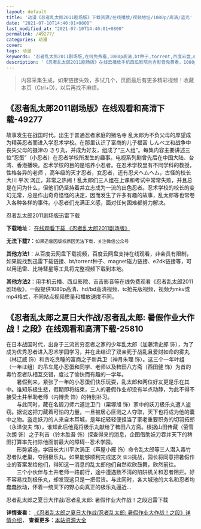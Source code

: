 ```yaml
---
layout: default
title: '动漫《忍者乱太郎2011剧场版》下载资源/在线播放/视频地址/1080p/高清/蓝光'
date: "2021-07-10T14:40:01+0800"
last_modified_at: "2021-07-10T14:40:01+0800"
permalink: /49277/
categories: 动漫
cover:
tags: 动漫
keywords: '忍者乱太郎2011剧场版,在线免费看,1080p高清,bt种子,torrent,百度云盘,magnet,磁力链,迅雷下载资源'
description: '《忍者乱太郎2011剧场版》在线云播放手机西瓜影院吉吉影音免费看，1080p高清bd/hd未删减完整版和tc抢先枪版，mkv/mp4格式，附带bt/torrent种子、magnet/磁力链、百度云盘、网盘资源迅雷下载链接'
---
```


>内容采集生成，如果链接失效，多试几个，页面最后有更多精彩视频！收藏本页（Ctrl+D)，以后再找不麻烦。


## 《忍者乱太郎2011剧场版》在线观看和高清下载-49277

故事发生在战国时代。出生于普通忍者家庭的猪名寺 乱太郎为不负父母的厚望成为精英忍者而进入学忍术学校。在那里认识了富商的儿子福富 しんべヱ和战争中丧失父母的摄津の きり丸，并成为好友，组成了&ldquo;三人组&rdquo;。每集内容主要讲述三位&ldquo;忍蛋”（小忍者）在忍者学校所发生的趣事。电视系列剧曾先后在中国大陆、台湾、香港播映。忍术学校的目的是培养小忍者。在忍术学校里有不同学科的教授，性格各异的老师 ，高年级的天才忍者，女忍者，还有忍犬ヘムヘム，古怪的校长大川 平次 涡正，非常之热闹！乱太郎们三人组在上课和考试中常常失败，并且总是在问为什么，但他们仍坚持着并立志成为一流的出色忍者。忍术学校的校长的变幻无常，总是作出奇奇怪怪的决定，因而发生了许多有趣的故事，乱太郎等也常卷入各种各样的事件。小忍者们充满正义感，面对任何困难都努力解决。


忍者乱太郎2011剧场版迅雷下载

**下载地址**： [在线观看下载 《忍者乱太郎2011剧场版》](https://www.993dy.com//vod-detail-id-4325.html) 


**无法下载?**：`如果迅雷因版权原因无法下载，关注微信公众号 `

**其他方法1**：从百度云网盘下载视频，百度云网盘支持在线观看，非会员有限制，如果能找到迅雷下载链接、bt/torrent种子、magnet磁力链接、e2dk链接等，可以用迅雷、比特彗星等工具将完整视频下载到本地。

**其他方法2**：用手机云播、西瓜影院、吉吉影音等在线免费观看《忍者乱太郎2011剧场版》，一般提供1080p高清、hd/bd高清视频、tc抢先版视频，视频为mkv或mp4格式，不同站点视频质量和播放速度不同。


## 《忍者乱太郎之夏日大作战/忍者乱太郎: 暑假作业大作战！之段》在线观看和高清下载-25810

在日本战国时代，出身于三流贫穷忍者之家的少年乱太郎（加藤清史郎 饰），为了成为优秀忍者进入忍术学园学习，并在此结识了双亲死于战乱且爱财如命的雾丸（林辽威 饰）和贪吃贪睡的富商之子新兵卫（神月朱理 饰）。这三个一年叶组（一年は组）的吊车尾小忍蛋和同学、老师以及稗田八方斋（西田健 饰）为首的毒竹忍者队相互交错，度过了愉快而有趣的一学年。<br />　　暑假到来，紧张了一年的小忍蛋们快乐玩耍，乱太郎和两位好友更是乐在其中。谁知乐极生悲，假期即将结束，三人的暑假作业却没有半点动静，为此不得不接受土井半助老师（内博贵 饰）的特别补习。<br />　　与此同时，藏在名锻刀师六道辻卫门（栗塚旭 饰）家中的妖刀极乐丸遭人盗窃。据说这把刀藏着可怕的力量，一旦被居心叵测之人夺取，天下也将成为他的囊中之物。盗走妖刀的人来自木耳城，是年纪轻轻便担当了家老重要职务的切羽拓郎（永泽俊夫 饰），谁知此后他竟将极乐丸献给了稗田八方斋。根据山田传藏（萤雪次朗 饰）之子利吉（铃木胜吾 饰）探查得来的消息，企图借助妖刀吞并天下的稗田打算率先扫除他面前最大的障碍--忍术学园。<br />　　形势紧迫，学园长大川平次涡正（芦屋小雁 饰）命令乱太郎等三人潜入毒竹忍者队老巢，夺回极乐丸。如果能够顺利完成这次 `实习`挑战，园长将同意把暑假作业的答案发给他们，得知这一消息的乱太郎他们自然欢欣鼓舞，欣然前往。<br />　　三个小伙伴与土井老师一路前行，途中遭遇数不清的陷阱机关和忍者阻拦。好不容易找到极乐丸，却发现这只是一把假货。与此同时，各大城池的大名和忍者均蠢蠢欲动，怀着一统天下的野心向真正的极乐丸逼近…


忍者乱太郎之夏日大作战/忍者乱太郎: 暑假作业大作战！之段迅雷下载

**详情查看**： [《忍者乱太郎之夏日大作战/忍者乱太郎: 暑假作业大作战！之段》详情介绍](/movie/25810/)， **查看更多**：[本站资源大全](/movie/t/all/)

